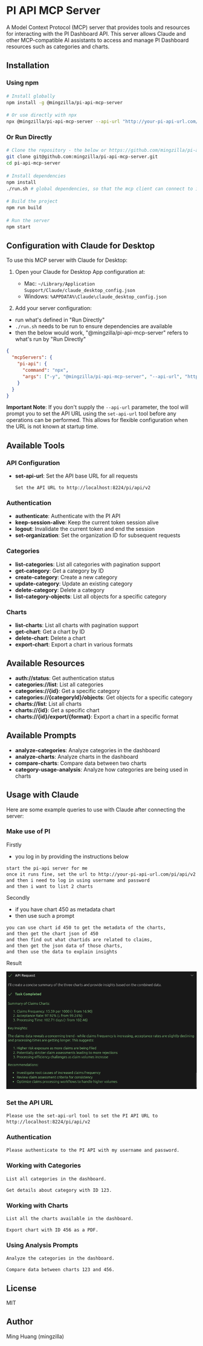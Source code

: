 # PI API MCP Server

A Model Context Protocol (MCP) server that provides tools and resources for interacting with the PI Dashboard API. This server allows Claude and other MCP-compatible AI assistants to access and manage PI Dashboard resources such as categories and charts.

## Installation

### Using npm

~~~bash
# Install globally
npm install -g @mingzilla/pi-api-mcp-server

# Or use directly with npx
npx @mingzilla/pi-api-mcp-server --api-url "http://your-pi-api-url.com/pi/api/v2"
~~~

### Or Run Directly

~~~bash
# Clone the repository - the below or https://github.com/mingzilla/pi-api-mcp-server.git
git clone git@github.com:mingzilla/pi-api-mcp-server.git
cd pi-api-mcp-server

# Install dependencies
npm install
./run.sh # global dependencies, so that the mcp client can connect to it with "@mingzilla/pi-api-mcp-server"

# Build the project
npm run build

# Run the server
npm start
~~~

## Configuration with Claude for Desktop

To use this MCP server with Claude for Desktop:

1. Open your Claude for Desktop App configuration at:
    - Mac: `~/Library/Application Support/Claude/claude_desktop_config.json`
    - Windows: `%APPDATA%\Claude\claude_desktop_config.json`

2. Add your server configuration:
- run what's defined in "Run Directly"
- `./run.sh` needs to be run to ensure dependencies are available
- then the below would work, "@mingzilla/pi-api-mcp-server" refers to what's run by "Run Directly"

~~~json
{
  "mcpServers": {
    "pi-api": {
      "command": "npx",
      "args": ["-y", "@mingzilla/pi-api-mcp-server", "--api-url", "http://your-pi-api-url.com/pi/api/v2"]
    }
  }
}
~~~

**Important Note**: If you don't supply the `--api-url` parameter, the tool will prompt you to set the API URL using the `set-api-url` tool before any operations can be performed. This allows for flexible configuration when the URL is not known at startup time.

## Available Tools

### API Configuration

- **set-api-url**: Set the API base URL for all requests
  ```
  Set the API URL to http://localhost:8224/pi/api/v2
  ```

### Authentication

- **authenticate**: Authenticate with the PI API
- **keep-session-alive**: Keep the current token session alive
- **logout**: Invalidate the current token and end the session
- **set-organization**: Set the organization ID for subsequent requests

### Categories

- **list-categories**: List all categories with pagination support
- **get-category**: Get a category by ID
- **create-category**: Create a new category
- **update-category**: Update an existing category
- **delete-category**: Delete a category
- **list-category-objects**: List all objects for a specific category

### Charts

- **list-charts**: List all charts with pagination support
- **get-chart**: Get a chart by ID
- **delete-chart**: Delete a chart
- **export-chart**: Export a chart in various formats

## Available Resources

- **auth://status**: Get authentication status
- **categories://list**: List all categories
- **categories://{id}**: Get a specific category
- **categories://{categoryId}/objects**: Get objects for a specific category
- **charts://list**: List all charts
- **charts://{id}**: Get a specific chart
- **charts://{id}/export/{format}**: Export a chart in a specific format

## Available Prompts

- **analyze-categories**: Analyze categories in the dashboard
- **analyze-charts**: Analyze charts in the dashboard
- **compare-charts**: Compare data between two charts
- **category-usage-analysis**: Analyze how categories are being used in charts

## Usage with Claude

Here are some example queries to use with Claude after connecting the server:


### Make use of PI

Firstly
- you log in by providing the instructions below

```
start the pi-api server for me
once it runs fine, set the url to http://your-pi-api-url.com/pi/api/v2
and then i need to log in using username and password
and then i want to list 2 charts
```

Secondly
- if you have chart 450 as metadata chart
- then use such a prompt

```
you can use chart id 450 to get the metadata of the charts, 
and then get the chart json of 450
and then find out what chartids are related to claims, 
and then get the json data of those charts, 
and then use the data to explain insights
```

Result

![example-response.png](example-response.png)


### Set the API URL
```
Please use the set-api-url tool to set the PI API URL to http://localhost:8224/pi/api/v2
```

### Authentication
```
Please authenticate to the PI API with my username and password.
```

### Working with Categories
```
List all categories in the dashboard.
```

```
Get details about category with ID 123.
```

### Working with Charts
```
List all the charts available in the dashboard.
```

```
Export chart with ID 456 as a PDF.
```

### Using Analysis Prompts
```
Analyze the categories in the dashboard.
```

```
Compare data between charts 123 and 456.
```

## License

MIT

## Author

Ming Huang (mingzilla)
